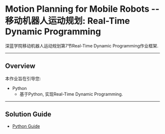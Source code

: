 # Motion Planning for Mobile Robots -- 移动机器人运动规划: Real-Time Dynamic Programming

深蓝学院移动机器人运动规划第7节Real-Time Dynamic Programming作业框架.

---

## Overview

本作业旨在引导您:

* Python
    * 基于Python, 实现Real-Time Dynamic Programming.

---

## Solution Guide

* [Python Guide](Python/)
